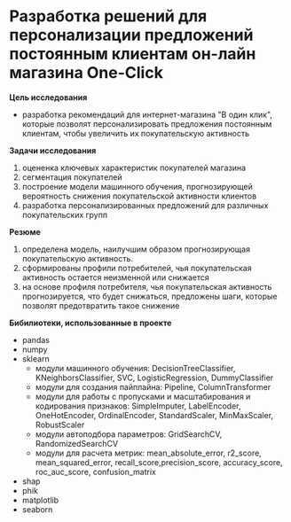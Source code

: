 # Разработка решений для персонализации предложений постоянным клиентам он-лайн магазина One-Click

**Цель исследования**
- разработка рекомендаций для интернет-магазина "В один клик", которые позволят персонализировать предложения постоянным клиентам, чтобы увеличить их покупательскую активность

**Задачи исследования**
   1. оцененка ключевых характеристик покупателей магазина
   2. сегментация покупателей
   3. построение модели машинного обучения, прогнозирующей вероятность снижения покупательской активности клиентов
   4. разработка персонализированных предложений для различных покупательских групп

**Резюме**
1. определена модель, наилучшим образом прогнозирующая покупательскую активность.
2. сформированы профили потребителей, чья покупательская активность остается неизменной или снижается
3. на основе профиля потребителя, чья покупательская активность прогнозируется, что будет снижаться, предложены шаги, которые позволят предотвратить такое снижение

**Бибилиотеки, использованные в проекте**
- pandas
- numpy
- sklearn
  +  модули машинного обучения: DecisionTreeClassifier, KNeighborsClassifier, SVC, LogisticRegression, DummyClassifier
  +  модули для создания пайплайна: Pipeline, ColumnTransformer
  +  модули для работы с пропусками и масштабирования и кодирования признаков: SimpleImputer, LabelEncoder, OneHotEncoder, OrdinalEncoder, StandardScaler, MinMaxScaler, RobustScaler
  +  модули автоподбора параметров: GridSearchCV, RandomizedSearchCV
  +  модули для расчета метрик: mean_absolute_error,  r2_score, mean_squared_error, recall_score,precision_score, accuracy_score, roc_auc_score, confusion_matrix
- shap
- phik
- matplotlib
- seaborn
